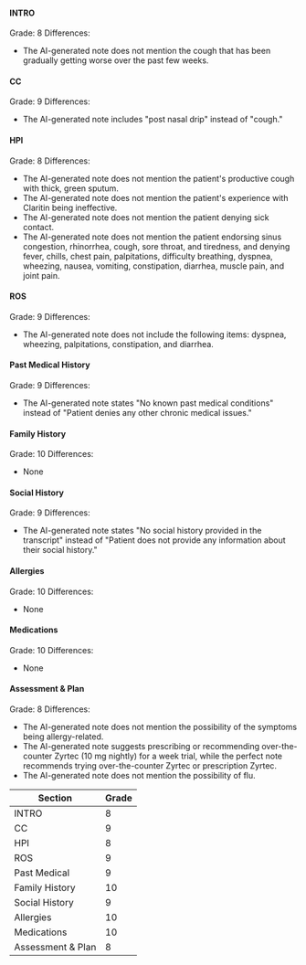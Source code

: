 #### INTRO
Grade: 8
Differences:
- The AI-generated note does not mention the cough that has been gradually getting worse over the past few weeks.

#### CC
Grade: 9
Differences:
- The AI-generated note includes "post nasal drip" instead of "cough."

#### HPI
Grade: 8
Differences:
- The AI-generated note does not mention the patient's productive cough with thick, green sputum.
- The AI-generated note does not mention the patient's experience with Claritin being ineffective.
- The AI-generated note does not mention the patient denying sick contact.
- The AI-generated note does not mention the patient endorsing sinus congestion, rhinorrhea, cough, sore throat, and tiredness, and denying fever, chills, chest pain, palpitations, difficulty breathing, dyspnea, wheezing, nausea, vomiting, constipation, diarrhea, muscle pain, and joint pain.

#### ROS
Grade: 9
Differences:
- The AI-generated note does not include the following items: dyspnea, wheezing, palpitations, constipation, and diarrhea.

#### Past Medical History
Grade: 9
Differences:
- The AI-generated note states "No known past medical conditions" instead of "Patient denies any other chronic medical issues."

#### Family History
Grade: 10
Differences:
- None

#### Social History
Grade: 9
Differences:
- The AI-generated note states "No social history provided in the transcript" instead of "Patient does not provide any information about their social history."

#### Allergies
Grade: 10
Differences:
- None

#### Medications
Grade: 10
Differences:
- None

#### Assessment & Plan
Grade: 8
Differences:
- The AI-generated note does not mention the possibility of the symptoms being allergy-related.
- The AI-generated note suggests prescribing or recommending over-the-counter Zyrtec (10 mg nightly) for a week trial, while the perfect note recommends trying over-the-counter Zyrtec or prescription Zyrtec.
- The AI-generated note does not mention the possibility of flu.

| Section           | Grade |
|-------------------|-------|
| INTRO             | 8     |
| CC                | 9     |
| HPI               | 8     |
| ROS               | 9     |
| Past Medical      | 9     |
| Family History    | 10    |
| Social History    | 9     |
| Allergies         | 10    |
| Medications       | 10    |
| Assessment & Plan | 8     |